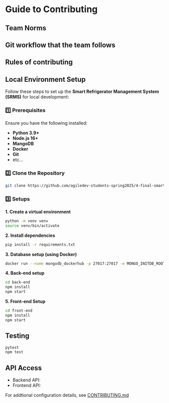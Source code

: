 # Guide to Contributing

## Team Norms

## Git workflow that the team follows

## Rules of contributing

## Local Environment Setup
Follow these steps to set up the **Smart Refrigerator Management System (SRMS)** for local development:  

### 1️⃣ Prerequisites  
Ensure you have the following installed:  
- **Python 3.9+**  
- **Node.js 16+**
- **MangoDB**
- **Docker**
- **Git**  
- etc...

### 2️⃣ Clone the Repository  
```sh
git clone https://github.com/agiledev-students-spring2025/4-final-smart-refrigerator-management-system
```

### 3️⃣ Setups
**1. Create a virtual environment**
```sh
python -m venv venv
source venv/bin/activate
```
**2. Install dependencies**
```sh
pip install -r requirements.txt
```
**3. Database setup (using Docker)**
```sh
docker run --name mongodb_dockerhub -p 27017:27017 -e MONGO_INITDB_ROOT_USERNAME=admin -e MONGO_INITDB_ROOT_PASSWORD=secret -d mongo:latest
```
**4. Back-end setup**
```sh
cd back-end
npm install
npm start
```
**5. Front-end Setup**
```sh
cd front-end
npm install
npm start
```
## Testing
```sh
pytest
npm test
```
## API Access
- Backend API:
- Frontend API:

For addtional configuration details, see [CONTRIBUTING.md](https://github.com/agiledev-students-spring2025/4-final-smart-refrigerator-management-system/blob/master/CONTRIBUTING.md)

